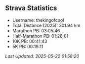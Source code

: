 


## Strava Statistics

- Username: thekingofcool
- Total Distance (2025): 301.94 km
- Marathon PB: 03:05:46
- Half-Marathon PB: 01:28:01
- 10K PB: 00:41:43
- 5K PB: 00:19:11

*Last Updated: 2025-05-22 01:58:20*
